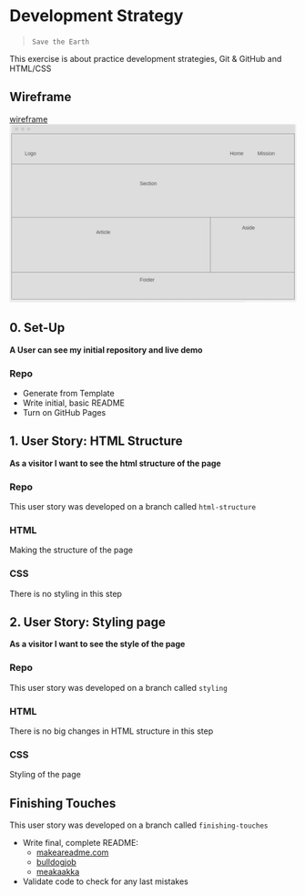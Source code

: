 # Development Strategy

> `Save the Earth`

This exercise is about practice development strategies, Git & GitHub and HTML/CSS

## Wireframe

<!-- include a wireframe for your project in this repository, and display it here -->
<!-- wireframe.cc is a good site for getting started with wireframes -->

[wireframe](https://wireframe.cc/QTuicO)
![wireframe](./wireframe.png)

## 0. Set-Up

**A User can see my initial repository and live demo**

### Repo

- Generate from Template
- Write initial, basic README
- Turn on GitHub Pages

## 1. User Story: HTML Structure

**As a visitor I want to see the html structure of the page**

### Repo

This user story was developed on a branch called `html-structure`

### HTML

Making the structure of the page

### CSS

There is no styling in this step

## 2. User Story: Styling page

**As a visitor I want to see the style of the page**

### Repo

This user story was developed on a branch called `styling`

### HTML

There is no big changes in HTML structure in this step

### CSS

Styling of the page

## Finishing Touches

This user story was developed on a branch called `finishing-touches`

- Write final, complete README:
  - [makeareadme.com](https://www.makeareadme.com/)
  - [bulldogjob](https://bulldogjob.com/news/449-how-to-write-a-good-readme-for-your-github-project)
  - [meakaakka](https://medium.com/@meakaakka/a-beginners-guide-to-writing-a-kickass-readme-7ac01da88ab3)
- Validate code to check for any last mistakes
